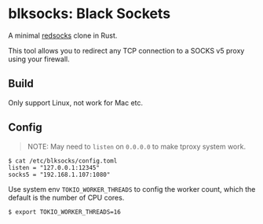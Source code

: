 # blksocks: Black Sockets

A minimal [redsocks](https://github.com/darkk/redsocks) clone in Rust.

This tool allows you to redirect any TCP connection to a SOCKS v5 proxy using
your firewall.

## Build

Only support Linux, not work for Mac etc.

## Config

> NOTE: May need to `listen` on `0.0.0.0` to make tproxy system work.

```
$ cat /etc/blksocks/config.toml
listen = "127.0.0.1:12345"
socks5 = "192.168.1.107:1080"
```

Use system env `TOKIO_WORKER_THREADS` to config the worker count, which
the default is the number of CPU cores.
```
$ export TOKIO_WORKER_THREADS=16
```
